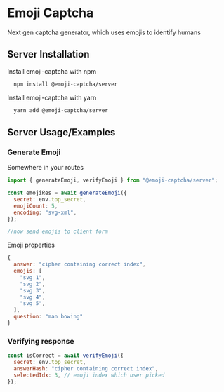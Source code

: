 # Emoji Captcha

Next gen captcha generator, which uses emojis to identify humans

## Server Installation

Install emoji-captcha with npm

```bash
  npm install @emoji-captcha/server
```

Install emoji-captcha with yarn

```bash
  yarn add @emoji-captcha/server
```

## Server Usage/Examples

### Generate Emoji

Somewhere in your routes

```javascript
import { generateEmoji, verifyEmoji } from "@emoji-captcha/server";

const emojiRes = await generateEmoji({
  secret: env.top_secret,
  emojiCount: 5,
  encoding: "svg-xml",
});

//now send emojis to client form
```

Emoji properties

```javascript
{
  answer: "cipher containing correct index",
  emojis: [
    "svg 1",
    "svg 2",
    "svg 3",
    "svg 4",
    "svg 5",
  ],
  question: "man bowing"
}
```

### Verifying response

```javascript
const isCorrect = await verifyEmoji({
  secret: env.top_secret,
  answerHash: "cipher containing correct index",
  selectedIdx: 3, // emoji index which user picked
});
```
